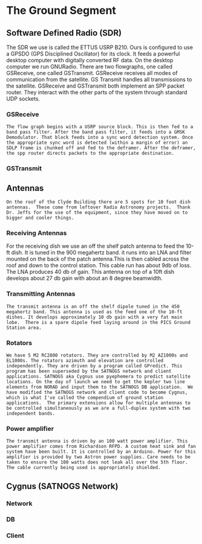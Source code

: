 # The Ground Segment

## Software Defined Radio (SDR)
The SDR we use is called the ETTUS USRP B210. Ours is configured to use a GPSDO (GPS Disciplined Oscillator) for its clock. It feeds a powerful desktop computer with digitally converted RF data. On the desktop computer we run GNURadio. There are two flowgraphs, one called GSReceive, one called GSTransmit. GSReceive receives all modes of communication from the satellite. GS Transmit handles all transmissions to the satellite. GSReceive and GSTransmit both implement an SPP packet router. They interact with the other parts of the system through standard UDP sockets. 
### GSReceive
	The flow graph begins with a USRP source block. This is then fed to a band pass filter. After the band pass filter, it feeds into a GMSK Demodulator. That block feeds into a sync word detection system. Once the appropriate sync word is detected (within a margin of error) an SDLP frame is chunked off and fed to the deframer. After the deframer, the spp router directs packets to the appropriate destination.
### GSTransmit

## Antennas
	On the roof of the Clyde Building there are 5 spots for 10 foot dish antennas.  These come from leftover Radio Astronomy projects.  Thank Dr. Jeffs for the use of the equipment, since they have moved on to bigger and cooler things.
### Receiving Antennas
For the receiving dish we use an off the shelf patch antenna to feed the 10-ft dish. It is tuned in the 900 megahertz band. it runs into an LNA and filter mounted on the back of the patch antenna.This is then cabled across the roof and down to the control station. This cable run has about 9db of loss. The LNA produces 40 db of gain. This antenna on top of a 10ft dish develops about 27 db gain with about an 8 degree beamwidth.
### Transmitting Antennas
	The transmit antenna is an off the shelf dipole tuned in the 450 megahertz band. This antenna is used as the feed one of the 10-ft dishes. It develops approximately 10 db gain with a very fat main lobe.  There is a spare dipole feed laying around in the PICS Ground Station area.
### Rotators 
	We have 5 M2 RC2800 rotators. They are controlled by M2 AZ1000s and EL1000s. The rotators azimuth and elevation are controlled independently. They are driven by a program called GPredict. This program has been superseded by the SATNOGS network and client applications. SATNOGS aka Cygnus use pyephemera to predict satellite locations. On the day of launch we need to get the kepler two line elements from NORAD and input them to the SATNOGS DB application.  We have modified the SATNOGS network and client code to become Cygnus, which is what I've called the compendium of ground station applications.  The primary extensions allow for multiple antennas to be controlled simultaneously as we are a full-duplex system with two independent bands. 
### Power amplifier 
	The transmit antenna is driven by an 100 watt power amplifier. This power amplifier comes from Richardson RFPD. A custom heat sink and fan system have been built. It is controlled by an Arduino. Power for this amplifier is provided by two Astron power supplies. Care needs to be taken to ensure the 100 watts does not leak all over the 5th floor. The cable currently being used is appropriately shielded.

## Cygnus (SATNOGS Network)
### Network
### DB
### Client
